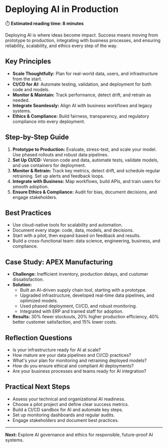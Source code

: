 # Deploying AI in Production

⏱️ **Estimated reading time: 8 minutes**

Deploying AI is where ideas become impact. Success means moving from prototype to production, integrating with business processes, and ensuring reliability, scalability, and ethics every step of the way.

## Key Principles
- **Scale Thoughtfully:** Plan for real-world data, users, and infrastructure from the start.
- **CI/CD for AI:** Automate testing, validation, and deployment for both code and models.
- **Monitor & Maintain:** Track performance, detect drift, and retrain as needed.
- **Integrate Seamlessly:** Align AI with business workflows and legacy systems.
- **Ethics & Compliance:** Build fairness, transparency, and regulatory compliance into every deployment.

## Step-by-Step Guide
1. **Prototype to Production:** Evaluate, stress-test, and scale your model. Use phased rollouts and robust data pipelines.
2. **Set Up CI/CD:** Version code and data, automate tests, validate models, and use containers for deployment.
3. **Monitor & Retrain:** Track key metrics, detect drift, and schedule regular retraining. Set up alerts and feedback loops.
4. **Integrate with Business:** Map workflows, build APIs, and train users for smooth adoption.
5. **Ensure Ethics & Compliance:** Audit for bias, document decisions, and engage stakeholders.

## Best Practices
- Use cloud-native tools for scalability and automation.
- Document every stage: code, data, models, and decisions.
- Start with a pilot, then expand based on feedback and results.
- Build a cross-functional team: data science, engineering, business, and compliance.

## Case Study: APEX Manufacturing
- **Challenge:** Inefficient inventory, production delays, and customer dissatisfaction.
- **Solution:**
  - Built an AI-driven supply chain tool, starting with a prototype.
  - Upgraded infrastructure, developed real-time data pipelines, and optimized models.
  - Used phased deployment, CI/CD, and robust monitoring.
  - Integrated with ERP and trained staff for adoption.
- **Results:** 30% fewer stockouts, 20% higher production efficiency, 40% better customer satisfaction, and 15% lower costs.

## Reflection Questions
- Is your infrastructure ready for AI at scale?
- How mature are your data pipelines and CI/CD practices?
- What's your plan for monitoring and retraining deployed models?
- How do you ensure ethical and compliant AI deployments?
- Are your business processes and teams ready for AI integration?

## Practical Next Steps
- Assess your technical and organizational AI readiness.
- Choose a pilot project and define clear success metrics.
- Build a CI/CD sandbox for AI and automate key steps.
- Set up monitoring dashboards and regular audits.
- Engage stakeholders and document best practices.

---
**Next:** Explore AI governance and ethics for responsible, future-proof AI systems.